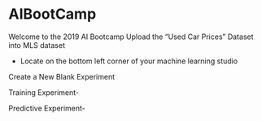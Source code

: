 # AIBootCamp
Welcome to the 2019 AI Bootcamp
Upload the “Used Car Prices” Dataset into MLS dataset 

 - Locate on the bottom left corner of your machine learning studio

 

Create a New Blank Experiment 

 

 

 

 

 

Training Experiment- 

 

 

Predictive Experiment- 

